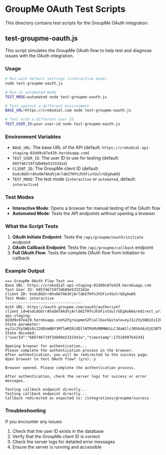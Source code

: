 # GroupMe OAuth Test Scripts

This directory contains test scripts for the GroupMe OAuth integration.

## test-groupme-oauth.js

This script simulates the GroupMe OAuth flow to help test and diagnose issues with the OAuth integration.

### Usage

```bash
# Run with default settings (interactive mode)
node test-groupme-oauth.js

# Run in automated mode
TEST_MODE=automated node test-groupme-oauth.js

# Test against a different environment
BASE_URL=https://crokodial.com node test-groupme-oauth.js

# Test with a different user ID
TEST_USER_ID=your-user-id node test-groupme-oauth.js
```

### Environment Variables

- `BASE_URL`: The base URL of the API (default: `https://crokodial-api-staging-02dd9c87e429.herokuapp.com`)
- `TEST_USER_ID`: The user ID to use for testing (default: `685f46719f3db89e5333341e`)
- `CLIENT_ID`: The GroupMe client ID (default: `6sdc8GOrrAhoOmTAkdVjArldmIfHfnJh5FivtUulrGEgXw66`)
- `TEST_MODE`: The test mode (`interactive` or `automated`, default: `interactive`)

### Test Modes

- **Interactive Mode**: Opens a browser for manual testing of the OAuth flow
- **Automated Mode**: Tests the API endpoints without opening a browser

### What the Script Tests

1. **OAuth Initiate Endpoint**: Tests the `/api/groupme/oauth/initiate` endpoint
2. **OAuth Callback Endpoint**: Tests the `/api/groupme/callback` endpoint
3. **Full OAuth Flow**: Tests the complete OAuth flow from initiation to callback

### Example Output

```
=== GroupMe OAuth Flow Test ===
Base URL: https://crokodial-api-staging-02dd9c87e429.herokuapp.com
Test User ID: 685f46719f3db89e5333341e
Client ID: 6sdc8GOrrAhoOmTAkdVjArldmIfHfnJh5FivtUulrGEgXw66
Test Mode: interactive
-----------------------------------
Auth URL: https://oauth.groupme.com/oauth/authorize?client_id=6sdc8GOrrAhoOmTAkdVjArldmIfHfnJh5FivtUulrGEgXw66&redirect_uri=https%3A%2F%2Fcrokodial-api-staging-02dd9c87e429.herokuapp.com%2Fgroupme%2Fcallback&state=eyJ1c2VySWQiOiI2ODVmNDY3MTlmM2RiODllNTMzMzM0MWUiLCJ0aW1lc3RhbXAiOjE3NTE4NDk3NjQyMzR9
State parameter: eyJ1c2VySWQiOiI2ODVmNDY3MTlmM2RiODllNTMzMzM0MWUiLCJ0aW1lc3RhbXAiOjE3NTE4NDk3NjQyMzR9
State decoded: {"userId":"685f46719f3db89e5333341e","timestamp":1751849764234}

Opening browser for authentication...
Please complete the authentication process in the browser.
After authentication, you will be redirected to the success page.
Open browser to test OAuth flow? (y/n): y

Browser opened. Please complete the authentication process.

After authentication, check the server logs for success or error messages.

Testing callback endpoint directly...
Testing callback endpoint directly...
Callback redirected as expected to: /integrations/groupme/success
```

### Troubleshooting

If you encounter any issues:

1. Check that the user ID exists in the database
2. Verify that the GroupMe client ID is correct
3. Check the server logs for detailed error messages
4. Ensure the server is running and accessible 